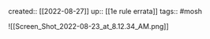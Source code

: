 ---
---
created:: [[2022-08-27]]
up:: [[1e rule errata]]
tags:: #mosh

![[Screen_Shot_2022-08-23_at_8.12.34_AM.png]]